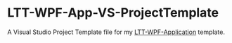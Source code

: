 # LTT-WPF-App-VS-ProjectTemplate
A Visual Studio Project Template file for my [LTT-WPF-Application](https://github.com/AaronAmberman/LTT-WPF-Application) template.
